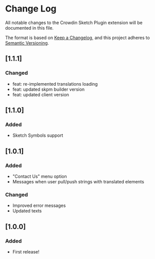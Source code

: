 # Change Log

All notable changes to the Crowdin Sketch Plugin extension will be documented in this file.

The format is based on [Keep a Changelog](https://keepachangelog.com/en/1.0.0/),
and this project adheres to [Semantic Versioning](https://semver.org/spec/v2.0.0.html).

## [1.1.1]

### Changed

- feat: re-implemented translations loading
- feat: updated skpm builder version
- feat: updated client version

## [1.1.0]

### Added

- Sketch Symbols support

## [1.0.1]

### Added

- "Contact Us" menu option
- Messages when user pull/push strings with translated elements

### Changed

- Improved error messages
- Updated texts

## [1.0.0]

### Added

- First release!
